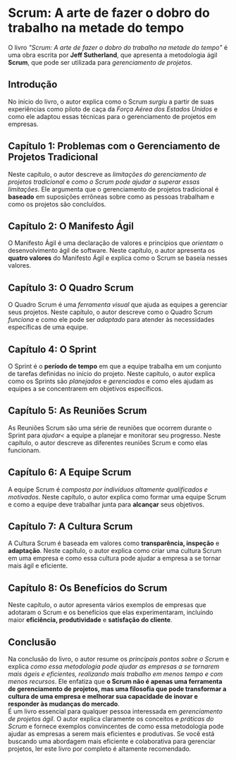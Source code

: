 # Scrum: A arte de fazer o dobro do trabalho na metade do tempo

O livro <i>"Scrum: A arte de fazer o dobro do trabalho na metade do tempo"</i> é uma obra escrita por <b>Jeff Sutherland</b>, que apresenta a metodologia ágil <b>Scrum</b>, que pode ser utilizada para <i>gerenciamento de projetos</i>.

## Introdução
No início do livro, o autor explica como o Scrum <i>surgiu</i> a partir de suas experiências como piloto de caça da <i>Força Aérea dos Estados Unidos</i> e como ele adaptou essas técnicas para o gerenciamento de projetos em empresas.

## Capítulo 1: Problemas com o Gerenciamento de Projetos Tradicional
Neste capítulo, o autor descreve as <i>limitações do gerenciamento de projetos tradicional</i> e <i>como o Scrum pode ajudar a superar essas limitações</i>. Ele argumenta que o gerenciamento de projetos tradicional é <b>baseado</b> em suposições errôneas sobre como as pessoas trabalham e como os projetos são concluídos.

## Capítulo 2: O Manifesto Ágil
O Manifesto Ágil é uma declaração de valores e princípios que <i>orientam</i> o desenvolvimento ágil de software. Neste capítulo, o autor apresenta os <b>quatro valores</b> do Manifesto Ágil e explica como o Scrum se baseia nesses valores.

## Capítulo 3: O Quadro Scrum
O Quadro Scrum é uma <i>ferramenta visual</i> que ajuda as equipes a gerenciar seus projetos. Neste capítulo, o autor descreve como o Quadro Scrum <i>funciona</i> e como ele pode ser <i>adaptado</i> para atender às necessidades específicas de uma equipe.

## Capítulo 4: O Sprint
O Sprint é o <b>período de tempo</b> em que a equipe trabalha em um conjunto de tarefas definidas no início do projeto. Neste capítulo, o autor explica como os Sprints são <i>planejados</i> e <i>gerenciados</i> e como eles ajudam as equipes a se concentrarem em objetivos específicos.

## Capítulo 5: As Reuniões Scrum
As Reuniões Scrum são uma série de reuniões que ocorrem durante o Sprint para <i>ajudar<</i> a equipe a planejar e monitorar seu progresso. Neste capítulo, o autor descreve as diferentes reuniões Scrum e como elas funcionam.

## Capítulo 6: A Equipe Scrum
A equipe Scrum é <i>composta por indivíduos altamente qualificados e motivados</i>. Neste capítulo, o autor explica como formar uma equipe Scrum e como a equipe deve trabalhar junta para <b>alcançar</b> seus objetivos.

## Capítulo 7: A Cultura Scrum
A Cultura Scrum é baseada em valores como <b>transparência, inspeção</b> e <b>adaptação</b>. Neste capítulo, o autor explica como criar uma cultura Scrum em uma empresa e como essa cultura pode ajudar a empresa a se tornar mais ágil e eficiente.

## Capítulo 8: Os Benefícios do Scrum
Neste capítulo, o autor apresenta vários exemplos de empresas que adotaram o Scrum e os benefícios que elas experimentaram, incluindo maior <b>eficiência, produtividade</b> e <b>satisfação do cliente</b>.

## Conclusão
Na conclusão do livro, o autor resume os <i>principais pontos sobre o Scrum</i> e explica <i>como essa metodologia pode ajudar as empresas a se tornarem mais ágeis e eficientes, realizando mais trabalho em menos tempo e com menos recursos</i>. Ele enfatiza que <b>o Scrum não é apenas uma ferramenta de gerenciamento de projetos, mas uma filosofia que pode transformar a cultura de uma empresa e melhorar sua capacidade de inovar e responder às mudanças do mercado</b>.
<br>
É um livro essencial para qualquer pessoa interessada em <i>gerenciamento de projetos ágil</i>. O autor explica claramente os conceitos e <i>práticas do Scrum</i> e fornece exemplos convincentes de como essa metodologia pode ajudar as empresas a serem mais eficientes e produtivas. Se você está buscando uma abordagem mais eficiente e colaborativa para gerenciar projetos, ler este livro por completo é altamente recomendado.